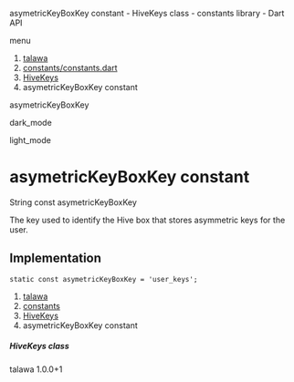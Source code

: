 




asymetricKeyBoxKey constant - HiveKeys class - constants library - Dart API







menu

1. [talawa](../../index.html)
2. [constants/constants.dart](../../constants_constants/constants_constants-library.html)
3. [HiveKeys](../../constants_constants/HiveKeys-class.html)
4. asymetricKeyBoxKey constant

asymetricKeyBoxKey


dark\_mode

light\_mode




# asymetricKeyBoxKey constant


String
const asymetricKeyBoxKey

The key used to identify the Hive box that stores asymmetric keys for the user.


## Implementation

```
static const asymetricKeyBoxKey = 'user_keys';
```

 


1. [talawa](../../index.html)
2. [constants](../../constants_constants/constants_constants-library.html)
3. [HiveKeys](../../constants_constants/HiveKeys-class.html)
4. asymetricKeyBoxKey constant

##### HiveKeys class





talawa
1.0.0+1






